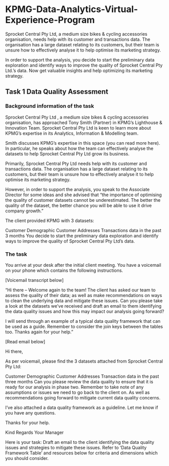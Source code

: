 # KPMG-Data-Analytics-Virtual-Experience-Program

Sprocket Central Pty Ltd, a medium size bikes & cycling accessories organisation, needs help with its customer and transactions data. The organisation has a large dataset relating to its customers, but their team is unsure how to effectively analyse it to help optimise its marketing strategy. 

In order to support the analysis, you decide to start the preliminary data exploration and identify ways to improve the quality of Sprocket Central Pty Ltd.’s data. Now get valuable insights and help optimizing its marketing strategy.    


## Task 1 Data Quality Assessment

### Background information of the task

Sprocket Central Pty Ltd , a medium size bikes & cycling accessories organisation, has approached Tony Smith (Partner) in KPMG’s Lighthouse & Innovation Team. Sprocket Central Pty Ltd  is keen to learn more about KPMG’s expertise in its Analytics, Information & Modelling team. 

Smith discusses KPMG’s expertise in this space (you can read more here). In particular, he speaks about how the team can effectively analyse the datasets to help Sprocket Central Pty Ltd grow its business.

Primarily, Sprocket Central Pty Ltd needs help with its customer and transactions data. The organisation has a large dataset relating to its customers, but their team is unsure how to effectively analyse it to help optimise its marketing strategy. 

However, in order to support the analysis, you speak to the Associate Director for some ideas and she advised that “the importance of optimising the quality of customer datasets cannot be underestimated. The better the quality of the dataset, the better chance you will be able to use it drive company growth.”

The client provided KPMG with 3 datasets:

Customer Demographic 
Customer Addresses
Transactions data in the past 3 months
You decide to start the preliminary data exploration and identify ways to improve the quality of Sprocket Central Pty Ltd’s data.

### The task

You arrive at your desk after the initial client meeting. You have a voicemail on your phone which contains the following instructions.



[Voicemail transcript below]

“Hi there – Welcome again to the team! The client has asked our team to assess the quality of their data; as well as make recommendations on ways to clean the underlying data and mitigate these issues.  Can you please take a look at the datasets we’ve received and draft an email to them identifying the data quality issues and how this may impact our analysis going forward?

I will send through an example of a typical data quality framework that can be used as a guide. Remember to consider the join keys between the tables too. Thanks again for your help.”


[Read email below]

Hi there,

As per voicemail, please find the 3 datasets attached from Sprocket Central Pty Ltd:

Customer Demographic 
Customer Addresses
Transaction data in the past three months
Can you please review the data quality to ensure that it is ready for our analysis in phase two. Remember to take note of any assumptions or issues we need to go back to the client on. As well as recommendations going forward to mitigate current data quality concerns.

I’ve also attached a data quality framework as a guideline. Let me know if you have any questions.

Thanks for your help.

Kind Regards
Your Manager

Here is your task:
Draft an email to the client identifying the data quality issues and strategies to mitigate these issues. Refer to ‘Data Quality Framework Table’ and resources below for criteria and dimensions which you should consider.

